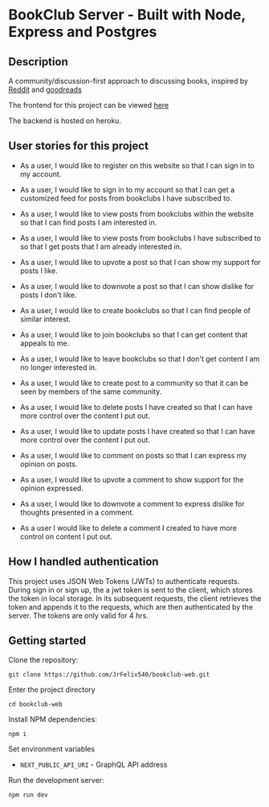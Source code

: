 # BookClub Server - Built with Node, Express and Postgres

## Description

A community/discussion-first approach to discussing books, inspired by [Reddit](http://reddit.com/) and [goodreads](https://www.goodreads.com/)

The frontend for this project can be viewed [here](https://bookclub-web.vercel.app)

The backend is hosted on heroku.

## User stories for this project

- As a user, I would like to register on this website so that I can sign in to my account.

- As a user, I would like to sign in to my account so that I can get a customized feed for posts from bookclubs I have subscribed to.

- As a user, I would like to view posts from bookclubs within the website so that I can find posts I am interested in.

- As a user, I would like to view posts from bookclubs I have subscribed to so that I get posts that I am already interested in.

- As a user, I would like to upvote a post so that I can show my support for posts I like.

- As a user, I would like to downvote a post so that I can show dislike for posts I don't like.

- As a user, I would like to create bookclubs so that I can find people of similar interest.

- As a user, I would like to join bookclubs so that I can get content that appeals to me.

- As a user, I would like to leave bookclubs so that I don't get content I am no longer interested in.

- As a user, I would like to create post to a community so that it can be seen by members of the same community.

- As a user, I would like to delete posts I have created so that I can have more control over the content I put out.

- As a user, I would like to update posts I have created so that I can have more control over the content I put out.

- As a user, I would like to comment on posts so that I can express my opinion on posts.

- As a user, I would like to upvote a comment to show support for the opinion expressed.

- As a user, I would like to downvote a comment to express dislike for thoughts presented in a comment.

- As a user I would like to delete a comment I created to have more control on content I put out.

## How I handled authentication

This project uses JSON Web Tokens (JWTs) to authenticate requests. During sign in or sign up, the a jwt token is sent to the client, which stores the token in local storage. In its subsequent requests, the client retrieves the token and appends it to the requests, which are then authenticated by the server. The tokens are only valid for 4 hrs.

## Getting started

Clone the repository:

`git clone https://github.com/JrFelix540/bookclub-web.git`

Enter the project directory

`cd bookclub-web`

Install NPM dependencies:

`npm i`

Set environment variables

- `NEXT_PUBLIC_API_URI` - GraphQL API address

Run the development server:

`npm run dev`
